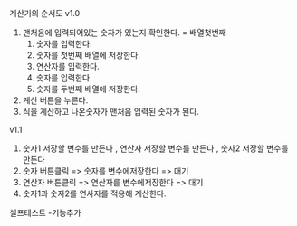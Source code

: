 계산기의 순서도
v1.0

1. 맨처음에 입력되어있는 숫자가 있는지 확인한다. = 배열첫번째
   1. 숫자를 입력한다.
   2. 숫자를 첫번째 배열에 저장한다.
   3. 연산자를 입력한다.
   4. 숫자를 입력한다.
   5. 숫자를 두번째 배열에 저장한다.
2. 계산 버튼을 누른다.
3. 식을 계산하고 나온숫자가 맨처음 입력된 숫자가 된다.

v1.1

1. 숫자1 저장할 변수를 만든다 , 연산자 저장할 변수를 만든다 , 숫자2 저장할 변수를 만든다
2. 숫자 버튼클릭 => 숫자를 변수에저장한다 => 대기
3. 연산자 버튼클릭 => 연산자를 변수에저장한다 => 대기
4. 숫자1과 숫자2를 연사자를 적용해 계산한다.

셀프테스트 -기능추가
